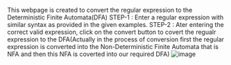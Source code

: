 This webpage is created to convert the regular expression to the Deterministic Finite Automata(DFA) 
STEP-1 : Enter a regular expression with similar syntax as  provided in the given examples.
STEP-2 : Ater entering the correct valid expression, click on the convert button to covert the regualr expression to the DFA(Actually in the process of conversion first the regular expression is converted into the Non-Deterministic Finite Automata that is NFA and then this NFA is coverted into our required DFA)
![image](https://github.com/vishnub123/regularex--DFA/assets/112795719/4ab45985-744a-4de8-a5c1-4093cb0c88d9)
